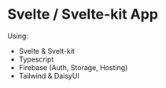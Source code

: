 # Svelte / Svelte-kit App

Using:
- Svelte & Svelt-kit
- Typescript
- Firebase (Auth, Storage, Hosting)
- Tailwind & DaisyUI